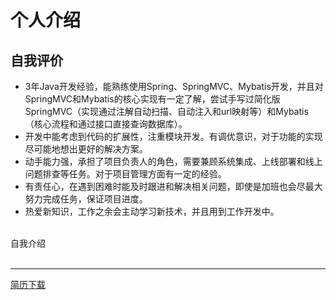 # 个人介绍

## 自我评价
* 3年Java开发经验，能熟练使用Spring、SpringMVC、Mybatis开发，并且对SpringMVC和Mybatis的核心实现有一定了解，尝试手写过简化版SpringMVC（实现通过注解自动扫描、自动注入和url映射等）和Mybatis（核心流程和通过接口直接查询数据库）。
* 开发中能考虑到代码的扩展性，注重模块开发。有调优意识，对于功能的实现尽可能地想出更好的解决方案。
* 动手能力强，承担了项目负责人的角色，需要兼顾系统集成、上线部署和线上问题排查等任务。对于项目管理方面有一定的经验。
* 有责任心，在遇到困难时能及时跟进和解决相关问题，即使是加班也会尽最大努力完成任务，保证项目进度。
* 热爱新知识，工作之余会主动学习新技术，并且用到工作开发中。

<br/>

<div onclick="showByPwd('my')">自我介绍</div>
<div id="my" style="display:none">
## 自我介绍
您好，我叫练威，2016年毕业于海南师范大学计算机科学与技术专业。毕业后先后在中兴软创和中兴仪器就职，最近一份工作是中兴仪器。工作期间有做过5个项目以上的主要开发人员和项目负责人，参与过从项目立项到项目验收的完整项目管理流程。我们的项目开发中用到的技术有spring、springmvc、mybatis，数据库有mysql、Oracle、SqlServer等。<br/>
在开发过程中，能及时发现可优化的地方，在组分网项目中，我注意到首页的一个获取图层数据的接口返回数据量高达3M，在网络环境较慢的情况下容易造成请求缓慢和浏览器卡死的现象。于是通过gzip压缩、分段请求和前端缓存的方法解决了问题，在慢网络的情况下，把响应和渲染时间由原来的10s以上控制到了2秒内。<br/>
由于还承担了项目负责人的角色，在开发过程中我还需要做系统集成和测试环境部署，及时发现运行时的错误和验证功能是否与需求相符合。<br/>
开发过程中遇到问题时我会先查找资料，如果无法解决会及时向同事请教和讨论，确保在规定的时间内解决问题。<br/>
在项目中，我会在保证进度的前提下，研究更好的解决方案。

</div>
<br/>

---

<a href="./assets/final.pdf" download="练威_Java开发工程师.pdf">简历下载</a>
